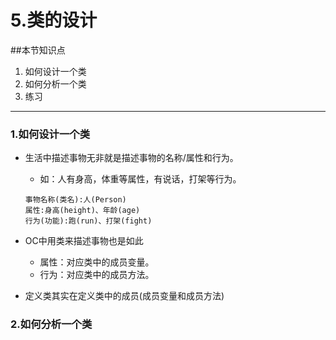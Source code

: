 # 5.类的设计

##本节知识点
1. 如何设计一个类
2. 如何分析一个类
3. 练习

***
### 1.如何设计一个类
* 生活中描述事物无非就是描述事物的名称/属性和行为。

    * 如：人有身高，体重等属性，有说话，打架等行为。
    ```objc
    事物名称(类名):人(Person)
    属性:身高(height)、年龄(age)
    行为(功能):跑(run)、打架(fight)
    ```
* OC中用类来描述事物也是如此
    * 属性：对应类中的成员变量。
    * 行为：对应类中的成员方法。
* 定义类其实在定义类中的成员(成员变量和成员方法)

### 2.如何分析一个类